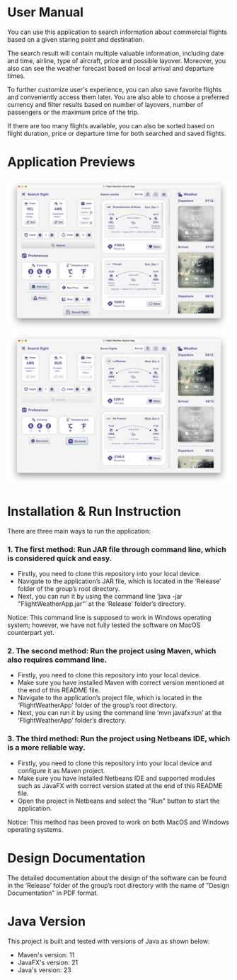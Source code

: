# User Manual

You can use this application to search information about commercial flights based on a given staring point and destination.

The search result will contain multiple valuable information, including date and time, airline, type of aircraft, price and possible layover. Moreover, you also can see the weather forecast based on local arrival and departure times.

To further customize user's experience, you can also save favorite flights and conveniently access them later. You are also able to choose a preferred currency and filter results based on number of layovers, number of passengers or the maximum price of the trip.

If there are too many flights available, you can also be sorted based on flight duration, price or departure time for both searched and saved flights.

# Application Previews

<img src="Release/Thumbnails/Thumbnail_1.png"/>

<img src="Release/Thumbnails/Thumbnail_2.png"/>

#  Installation & Run Instruction

There are three main ways to run the application:
### 1. The first method: Run JAR file through command line, which is considered quick and easy.
- Firstly, you need to clone this repository into your local device.
- Navigate to the application’s JAR file, which is located in the ‘Release’ folder of the group’s root directory.
- Next, you can run it by using the command line ‘java -jar "FlightWeatherApp.jar"’ at the ‘Release’ folder’s directory.

Notice: This command line is supposed to work in Windows operating system; however, we have not fully tested the software on MacOS counterpart yet.

### 2. The second method: Run the project using Maven, which also requires command line.
- Firstly, you need to clone this repository into your local device.
- Make sure you have installed Maven with correct version mentioned at the end of this README file.
- Navigate to the application’s project file, which is located in the ‘FlightWeatherApp’ folder of the group’s root directory.
- Next, you can run it by using the command line ‘mvn javafx:run’ at the ‘FlightWeatherApp’ folder’s directory.

### 3. The third method: Run the project using Netbeans IDE, which is a more reliable way.
- Firstly, you need to clone this repository into your local device and configure it as Maven project.
- Make sure you have installed Netbeans IDE and supported modules such as JavaFX with correct version stated at the end of this README file.
- Open the project in Netbeans and select the "Run" button to start the application.

Notice: This method has been proved to work on both MacOS and Windows operating systems.

#  Design Documentation

The detailed documentation about the design of the software can be found in the ‘Release’ folder of the group’s root directory with the name of "Design Documentation" in PDF format.

# Java Version

This project is built and tested with versions of Java as shown below:
- Maven's version: 11
- JavaFX's version: 21
- Java's version: 23
